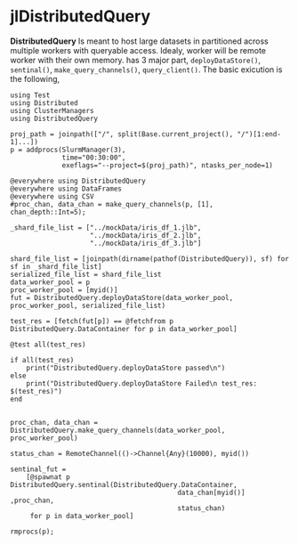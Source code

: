 # jlDistributedQuery

**DistributedQuery** Is meant to host large datasets in partitioned across multiple workers with queryable access. Idealy, worker will be remote worker with their own memory. has 3 major part, `deployDataStore()`, `sentinal()`, `make_query_channels()`, `query_client()`. The basic exicution is the following,

```
using Test
using Distributed
using ClusterManagers
using DistributedQuery

proj_path = joinpath(["/", split(Base.current_project(), "/")[1:end-1]...])
p = addprocs(SlurmManager(3),
             time="00:30:00",
             exeflags="--project=$(proj_path)", ntasks_per_node=1)

@everywhere using DistributedQuery
@everywhere using DataFrames
@everywhere using CSV
#proc_chan, data_chan = make_query_channels(p, [1], chan_depth::Int=5);

_shard_file_list = ["../mockData/iris_df_1.jlb",
                    "../mockData/iris_df_2.jlb",
                    "../mockData/iris_df_3.jlb"]

shard_file_list = [joinpath(dirname(pathof(DistributedQuery)), sf) for sf in _shard_file_list]
serialized_file_list = shard_file_list
data_worker_pool = p
proc_worker_pool = [myid()]
fut = DistributedQuery.deployDataStore(data_worker_pool, proc_worker_pool, serialized_file_list)

test_res = [fetch(fut[p]) == @fetchfrom p DistributedQuery.DataContainer for p in data_worker_pool]

@test all(test_res)

if all(test_res)
    print("DistributedQuery.deployDataStore passed\n")
else
    print("DistributedQuery.deployDataStore Failed\n test_res: $(test_res)")
end


proc_chan, data_chan = DistributedQuery.make_query_channels(data_worker_pool, proc_worker_pool)

status_chan = RemoteChannel(()->Channel{Any}(10000), myid())

sentinal_fut =
    [@spawnat p DistributedQuery.sentinal(DistributedQuery.DataContainer,
                                          data_chan[myid()] ,proc_chan,
                                          status_chan)
     for p in data_worker_pool]

rmprocs(p);

```